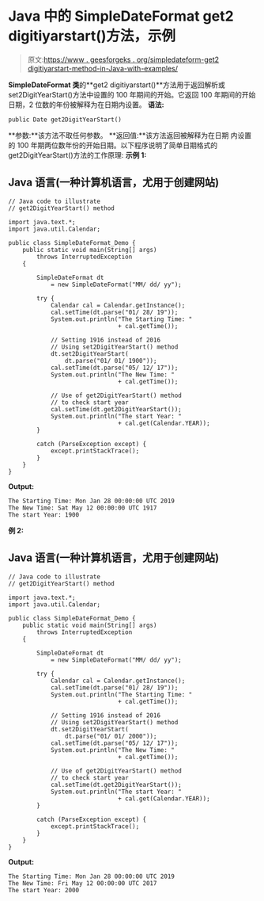 # Java 中的 SimpleDateFormat get2 digitiyarstart()方法，示例

> 原文:[https://www . geesforgeks . org/simpledateform-get2 digitiyarstart-method-in-Java-with-examples/](https://www.geeksforgeeks.org/simpledateformat-get2digityearstart-method-in-java-with-examples/)

**SimpleDateFormat 类**的**get2 digitiyarstart()**方法用于返回解析或 set2DigitYearStart()方法中设置的 100 年期间的开始。它返回 100 年期间的开始日期，2 位数的年份被解释为在日期内设置。
**语法:**

```
public Date get2DigitYearStart()
```

**参数:**该方法不取任何参数。
**返回值:**该方法返回被解释为在日期
内设置的 100 年期两位数年份的开始日期。以下程序说明了简单日期格式的 get2DigitYearStart()方法的工作原理:
**示例 1:**

## Java 语言(一种计算机语言，尤用于创建网站)

```
// Java code to illustrate
// get2DigitYearStart() method

import java.text.*;
import java.util.Calendar;

public class SimpleDateFormat_Demo {
    public static void main(String[] args)
        throws InterruptedException
    {

        SimpleDateFormat dt
            = new SimpleDateFormat("MM/ dd/ yy");

        try {
            Calendar cal = Calendar.getInstance();
            cal.setTime(dt.parse("01/ 28/ 19"));
            System.out.println("The Starting Time: "
                               + cal.getTime());

            // Setting 1916 instead of 2016
            // Using set2DigitYearStart() method
            dt.set2DigitYearStart(
                dt.parse("01/ 01/ 1900"));
            cal.setTime(dt.parse("05/ 12/ 17"));
            System.out.println("The New Time: "
                               + cal.getTime());

            // Use of get2DigitYearStart() method
            // to check start year
            cal.setTime(dt.get2DigitYearStart());
            System.out.println("The start Year: "
                               + cal.get(Calendar.YEAR));
        }

        catch (ParseException except) {
            except.printStackTrace();
        }
    }
}
```

**Output:** 

```
The Starting Time: Mon Jan 28 00:00:00 UTC 2019
The New Time: Sat May 12 00:00:00 UTC 1917
The start Year: 1900
```

**例 2:**

## Java 语言(一种计算机语言，尤用于创建网站)

```
// Java code to illustrate
// get2DigitYearStart() method

import java.text.*;
import java.util.Calendar;

public class SimpleDateFormat_Demo {
    public static void main(String[] args)
        throws InterruptedException
    {

        SimpleDateFormat dt
            = new SimpleDateFormat("MM/ dd/ yy");

        try {
            Calendar cal = Calendar.getInstance();
            cal.setTime(dt.parse("01/ 28/ 19"));
            System.out.println("The Starting Time: "
                               + cal.getTime());

            // Setting 1916 instead of 2016
            // Using set2DigitYearStart() method
            dt.set2DigitYearStart(
                dt.parse("01/ 01/ 2000"));
            cal.setTime(dt.parse("05/ 12/ 17"));
            System.out.println("The New Time: "
                               + cal.getTime());

            // Use of get2DigitYearStart() method
            // to check start year
            cal.setTime(dt.get2DigitYearStart());
            System.out.println("The start Year: "
                               + cal.get(Calendar.YEAR));
        }

        catch (ParseException except) {
            except.printStackTrace();
        }
    }
}
```

**Output:** 

```
The Starting Time: Mon Jan 28 00:00:00 UTC 2019
The New Time: Fri May 12 00:00:00 UTC 2017
The start Year: 2000
```